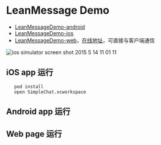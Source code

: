 # LeanMessage Demo

* [LeanMessageDemo-android](./Android)
* [LeanMessageDemo-ios](./iOS)
* [LeanMessageDemo-web](./JavaScript)，[在线地址](http://leancloud.github.io/js-realtime-sdk/demo/demo2/)，可直接与客户端通信

![ios simulator screen shot 2015 5 14 11 01 11](https://cloud.githubusercontent.com/assets/5022872/7634383/2def54a2-fa8d-11e4-945b-1ac014c98229.png)

## iOS app 运行

```
   pod install
   open SimpleChat.xcworkspace
```

## Android app 运行


## Web page 运行
